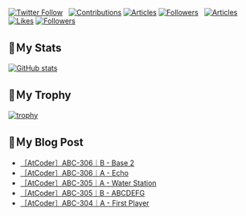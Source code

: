[![Twitter Follow](https://img.shields.io/twitter/follow/hyperdb?label=twitter&logo=twitter&style=plastic)](https://twitter.com/hyperdb)
&nbsp;
[![Contributions](https://badgen.org/img/qiita/hyperdb/contributions?style=plastic)](https://qiita.com/hyperdb)
[![Articles](https://badgen.org/img/qiita/hyperdb/articles?style=plastic)](https://qiita.com/hyperdb)
[![Followers](https://badgen.org/img/qiita/hyperdb/followers?style=plastic)](https://qiita.com/hyperdb)
&nbsp;
[![Articles](https://badgen.org/img/zenn/hyperdb/articles)](https://zenn.dev/hyperdb)
[![Likes](https://badgen.org/img/zenn/hyperdb/likes?style=plastic)](https://zenn.dev/hyperdb)
[![Followers](https://badgen.org/img/zenn/hyperdb/followers?style=plastic)](https://zenn.dev/hyperdb)

## 🔖Ｍy Stats

[![GitHub stats](https://github-readme-stats-eight-theta.vercel.app/api?username=hyperdb&theme=radical&count_private=true&show_icons=true)](https://github.com/anuraghazra/github-readme-stats)

## 🔖Ｍy Trophy

[![trophy](https://github-profile-trophy.vercel.app/?username=hyperdb&theme=onedark)](https://github.com/ryo-ma/github-profile-trophy)

## 🔖Ｍy Blog Post

<!-- BLOG-POST-LIST:START -->
- [［AtCoder］ABC-306｜B - Base 2](https://zenn.dev/hyperdb/articles/b75844912efd6e)
- [［AtCoder］ABC-306｜A - Echo](https://zenn.dev/hyperdb/articles/6bf2e05726cd46)
- [［AtCoder］ABC-305｜A - Water Station](https://zenn.dev/hyperdb/articles/f9734172210f8e)
- [［AtCoder］ABC-305｜B - ABCDEFG](https://zenn.dev/hyperdb/articles/d1e5c40c4ea5ac)
- [［AtCoder］ABC-304｜A - First Player](https://zenn.dev/hyperdb/articles/b042faf0eb933f)
<!-- BLOG-POST-LIST:END -->
